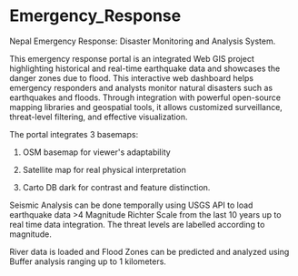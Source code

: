 # Emergency_Response
Nepal Emergency Response: Disaster Monitoring and Analysis System.

This emergency response portal is an integrated Web GIS project highlighting historical and real-time earthquake data and showcases the danger zones due to flood. This interactive web dashboard helps emergency responders and analysts monitor natural disasters such as earthquakes and floods. Through integration with powerful open-source mapping libraries and geospatial tools, it allows customized surveillance, threat-level filtering, and effective visualization.



The portal integrates 3 basemaps: 

1. OSM basemap for viewer's adaptability

2. Satellite map for real physical interpretation  

3. Carto DB dark for contrast and feature distinction.



Seismic Analysis can be done temporally using USGS API to load earthquake data >4 Magnitude Richter Scale from the last 10 years up to real time data integration. The threat levels are labelled according to magnitude.



River data is loaded and Flood Zones can be predicted and analyzed using Buffer analysis ranging up to 1 kilometers.

